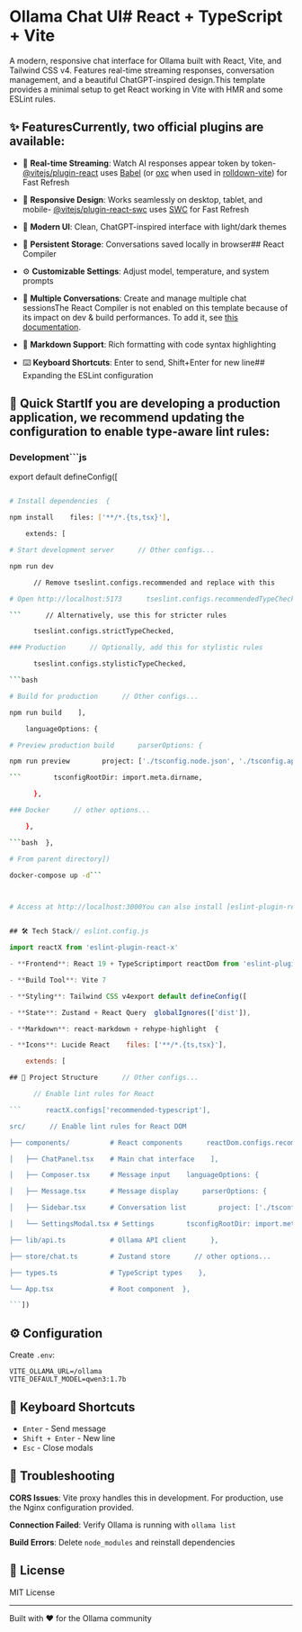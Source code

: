 # Ollama Chat UI# React + TypeScript + Vite



A modern, responsive chat interface for Ollama built with React, Vite, and Tailwind CSS v4. Features real-time streaming responses, conversation management, and a beautiful ChatGPT-inspired design.This template provides a minimal setup to get React working in Vite with HMR and some ESLint rules.



## ✨ FeaturesCurrently, two official plugins are available:



- 💬 **Real-time Streaming**: Watch AI responses appear token by token- [@vitejs/plugin-react](https://github.com/vitejs/vite-plugin-react/blob/main/packages/plugin-react) uses [Babel](https://babeljs.io/) (or [oxc](https://oxc.rs) when used in [rolldown-vite](https://vite.dev/guide/rolldown)) for Fast Refresh

- 📱 **Responsive Design**: Works seamlessly on desktop, tablet, and mobile- [@vitejs/plugin-react-swc](https://github.com/vitejs/vite-plugin-react/blob/main/packages/plugin-react-swc) uses [SWC](https://swc.rs/) for Fast Refresh

- 🎨 **Modern UI**: Clean, ChatGPT-inspired interface with light/dark themes

- 💾 **Persistent Storage**: Conversations saved locally in browser## React Compiler

- ⚙️ **Customizable Settings**: Adjust model, temperature, and system prompts

- 🔄 **Multiple Conversations**: Create and manage multiple chat sessionsThe React Compiler is not enabled on this template because of its impact on dev & build performances. To add it, see [this documentation](https://react.dev/learn/react-compiler/installation).

- 📝 **Markdown Support**: Rich formatting with code syntax highlighting

- ⌨️ **Keyboard Shortcuts**: Enter to send, Shift+Enter for new line## Expanding the ESLint configuration



## 🚀 Quick StartIf you are developing a production application, we recommend updating the configuration to enable type-aware lint rules:



### Development```js

export default defineConfig([

```bash  globalIgnores(['dist']),

# Install dependencies  {

npm install    files: ['**/*.{ts,tsx}'],

    extends: [

# Start development server      // Other configs...

npm run dev

      // Remove tseslint.configs.recommended and replace with this

# Open http://localhost:5173      tseslint.configs.recommendedTypeChecked,

```      // Alternatively, use this for stricter rules

      tseslint.configs.strictTypeChecked,

### Production      // Optionally, add this for stylistic rules

      tseslint.configs.stylisticTypeChecked,

```bash

# Build for production      // Other configs...

npm run build    ],

    languageOptions: {

# Preview production build      parserOptions: {

npm run preview        project: ['./tsconfig.node.json', './tsconfig.app.json'],

```        tsconfigRootDir: import.meta.dirname,

      },

### Docker      // other options...

    },

```bash  },

# From parent directory])

docker-compose up -d```



# Access at http://localhost:3000You can also install [eslint-plugin-react-x](https://github.com/Rel1cx/eslint-react/tree/main/packages/plugins/eslint-plugin-react-x) and [eslint-plugin-react-dom](https://github.com/Rel1cx/eslint-react/tree/main/packages/plugins/eslint-plugin-react-dom) for React-specific lint rules:

```

```js

## 🛠️ Tech Stack// eslint.config.js

import reactX from 'eslint-plugin-react-x'

- **Frontend**: React 19 + TypeScriptimport reactDom from 'eslint-plugin-react-dom'

- **Build Tool**: Vite 7  

- **Styling**: Tailwind CSS v4export default defineConfig([

- **State**: Zustand + React Query  globalIgnores(['dist']),

- **Markdown**: react-markdown + rehype-highlight  {

- **Icons**: Lucide React    files: ['**/*.{ts,tsx}'],

    extends: [

## 📁 Project Structure      // Other configs...

      // Enable lint rules for React

```      reactX.configs['recommended-typescript'],

src/      // Enable lint rules for React DOM

├── components/          # React components      reactDom.configs.recommended,

│   ├── ChatPanel.tsx    # Main chat interface    ],

│   ├── Composer.tsx     # Message input    languageOptions: {

│   ├── Message.tsx      # Message display      parserOptions: {

│   ├── Sidebar.tsx      # Conversation list        project: ['./tsconfig.node.json', './tsconfig.app.json'],

│   └── SettingsModal.tsx # Settings        tsconfigRootDir: import.meta.dirname,

├── lib/api.ts           # Ollama API client      },

├── store/chat.ts        # Zustand store      // other options...

├── types.ts             # TypeScript types    },

└── App.tsx              # Root component  },

```])

```

## ⚙️ Configuration

Create `.env`:

```env
VITE_OLLAMA_URL=/ollama
VITE_DEFAULT_MODEL=qwen3:1.7b
```

## 🎯 Keyboard Shortcuts

- `Enter` - Send message
- `Shift + Enter` - New line
- `Esc` - Close modals

## 🔧 Troubleshooting

**CORS Issues**: Vite proxy handles this in development. For production, use the Nginx configuration provided.

**Connection Failed**: Verify Ollama is running with `ollama list`

**Build Errors**: Delete `node_modules` and reinstall dependencies

## 📝 License

MIT License

---

Built with ❤️ for the Ollama community
